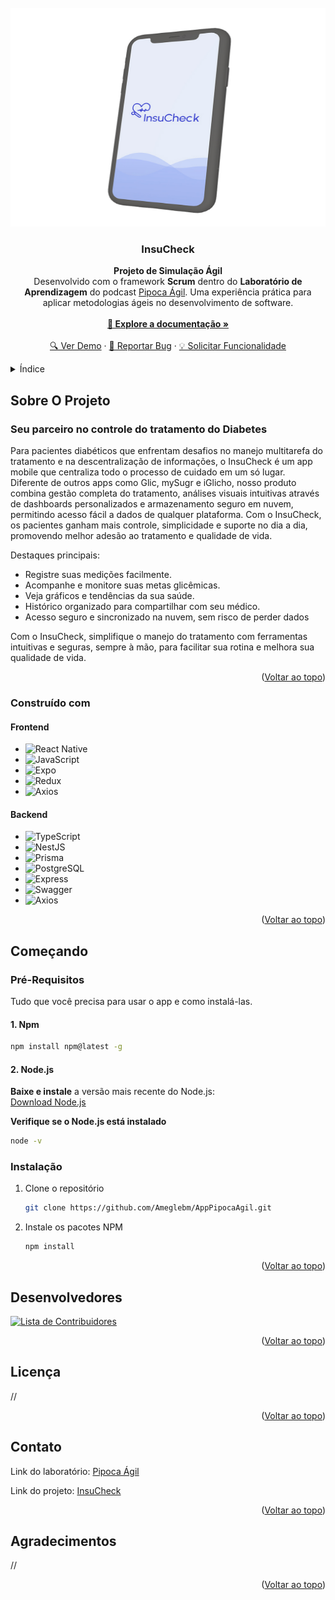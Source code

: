 <!-- PROJECT LOGO -->
<br />
<div align="center">
  <a href="https://github.com/Ameglebm/AppPipocaAgil">
    <img src="/meu-app/frontend/app/assets/images/banner.jpg" alt="Logo" width="550" height="350">
  </a>

  <h3 align="center">InsuCheck</h3>

 <p align="center">
    <strong>Projeto de Simulação Ágil</strong>   
    <br />
    Desenvolvido com o framework <strong>Scrum</strong> dentro do <strong>Laboratório de Aprendizagem</strong> do podcast <a href="https://pipocaagil.com.br/">Pipoca Ágil</a>.  
    Uma experiência prática para aplicar metodologias ágeis no desenvolvimento de software.  
    <br />
    <br />
    <a href="https://github.com/Ameglebm/AppPipocaAgil"><strong>📖 Explore a documentação »</strong></a>
    <br />
    <br />
    <a href="https://github.com/Ameglebm/AppPipocaAgil">🔍 Ver Demo</a>
    &middot;
    <a href="https://github.com/Ameglebm/AppPipocaAgil/issues">🐞 Reportar Bug</a>
    &middot;
    <a href="https://github.com/Ameglebm/AppPipocaAgil/issues">💡 Solicitar Funcionalidade</a>
</p>

</div>

<!-- TABLE OF CONTENTS -->
<details>
  <summary>Índice</summary>
  <ol>
    <li>
      <a href="#sobre-o-projeto">Sobre o Projeto</a>
      <ul>
        <li><a href="#construído-com">Construído Com</a></li>
      </ul>
    </li>
    <li>
      <a href="#começando">Começando</a>
      <ul>
        <li><a href="#pré-requisitos">Pré-requisitos</a></li>
        <li><a href="#instalação">Instalação</a></li>
      </ul>
    </li>
    <li><a href="#usage">Uso</a></li>
    <li><a href="#roadmap">Roadmap</a></li>
    <li><a href="#contribuições">Contribuições</a></li>
    <li><a href="#license">Licença</a></li>
    <li><a href="#contact">Contato</a></li>
    <li><a href="#acknowledgments">Agradecimentos</a></li>
  </ol>
</details>

<!-- ABOUT THE PROJECT -->

## Sobre O Projeto

### Seu parceiro no controle do tratamento do Diabetes

Para pacientes diabéticos que enfrentam desafios no manejo multitarefa do tratamento e na descentralização de informações, o InsuCheck é um app mobile que centraliza todo o processo de cuidado em um só lugar. Diferente de outros apps como Glic, mySugr e iGlicho, nosso produto combina gestão completa do tratamento, análises visuais intuitivas através de dashboards personalizados e armazenamento seguro em nuvem, permitindo acesso fácil a dados de qualquer plataforma. Com o InsuCheck, os pacientes ganham mais controle, simplicidade e suporte no dia a dia, promovendo melhor adesão ao tratamento e qualidade de vida.

Destaques principais:

- Registre suas medições facilmente.
- Acompanhe e monitore suas metas glicêmicas.
- Veja gráficos e tendências da sua saúde.
- Histórico organizado para compartilhar com seu médico.
- Acesso seguro e sincronizado na nuvem, sem risco de perder dados

Com o InsuCheck, simplifique o manejo do tratamento com ferramentas intuitivas e seguras, sempre à mão, para facilitar sua rotina e melhora sua qualidade de vida.

<p align="right">(<a href="#readme-top">Voltar ao topo</a>)</p>

### Construído com

#### Frontend

- ![React Native](https://img.shields.io/badge/React_Native-20232A?style=for-the-badge&logo=react&logoColor=61DAFB)
- ![JavaScript](https://img.shields.io/badge/JavaScript-F7DF1E?style=for-the-badge&logo=javascript&logoColor=black)
- ![Expo](https://img.shields.io/badge/Expo-000020?style=for-the-badge&logo=expo&logoColor=white)
- ![Redux](https://img.shields.io/badge/Redux-764ABC?style=for-the-badge&logo=redux&logoColor=white)
- ![Axios](https://img.shields.io/badge/Axios-5A29E4?style=for-the-badge)

#### Backend

- ![TypeScript](https://img.shields.io/badge/TypeScript-3178C6?style=for-the-badge&logo=typescript&logoColor=white)
- ![NestJS](https://img.shields.io/badge/NestJS-E0234E?style=for-the-badge&logo=nestjs&logoColor=white)
- ![Prisma](https://img.shields.io/badge/Prisma-2D3748?style=for-the-badge&logo=prisma&logoColor=white)
- ![PostgreSQL](https://img.shields.io/badge/PostgreSQL-336791?style=for-the-badge&logo=postgresql&logoColor=white)
- ![Express](https://img.shields.io/badge/Express-000000?style=for-the-badge&logo=express&logoColor=white)
- ![Swagger](https://img.shields.io/badge/Swagger-85EA2D?style=for-the-badge&logo=swagger&logoColor=black)
- ![Axios](https://img.shields.io/badge/Axios-5A29E4?style=for-the-badge)

<p align="right">(<a href="#readme-top">Voltar ao topo</a>)</p>

<!-- GETTING STARTED -->

## Começando

### Pré-Requisitos

Tudo que você precisa para usar o app e como instalá-las.

#### 1. Npm

```sh
npm install npm@latest -g
```

#### 2. Node.js

**Baixe e instale** a versão mais recente do Node.js:  
 [Download Node.js](https://nodejs.org/)

**Verifique se o Node.js está instalado**

```sh
node -v
```

### Instalação

1. Clone o repositório
   ```sh
   git clone https://github.com/Ameglebm/AppPipocaAgil.git
   ```
2. Instale os pacotes NPM
   ```sh
   npm install
   ```

<p align="right">(<a href="#readme-top">Voltar ao topo</a>)</p>

<!-- CONTRIBUTING -->

## Desenvolvedores

<a href="https://github.com/Ameglebm/AppPipocaAgil/graphs/contributors">
  <img src="https://contrib.rocks/image?repo=Ameglebm/AppPipocaAgil" alt="Lista de Contribuidores" />
</a>

<p align="right">(<a href="#readme-top">Voltar ao topo</a>)</p>

<!-- LICENSE -->

## Licença

//

<p align="right">(<a href="#readme-top">Voltar ao topo</a>)</p>

<!-- CONTACT -->

## Contato

Link do laboratório: [Pipoca Ágil](https://pipocaagil.com.br/)

Link do projeto: [InsuCheck](https://github.com/Ameglebm/AppPipocaAgil)

<p align="right">(<a href="#readme-top">Voltar ao topo</a>)</p>

<!-- ACKNOWLEDGMENTS -->

## Agradecimentos

//

<p align="right">(<a href="#readme-top">Voltar ao topo</a>)</p>
